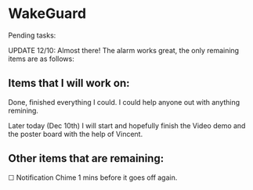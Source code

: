 # WakeGuard


Pending tasks: 


UPDATE 12/10: Almost there!
The alarm works great, the only remaining items are as follows: 

## Items that I will work on: 

Done, finished everything I could. I could help anyone out with anything remining. 

Later today (Dec 10th) I will start and hopefully finish the Video demo and the poster board with the help of Vincent. 

## Other items that are remaining:

☐ Notification Chime 1 mins before it goes off again. 


